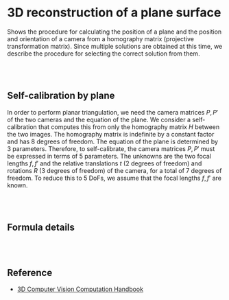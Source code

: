 # 3D reconstruction of a plane surface
Shows the procedure for calculating the position of a plane and the position and orientation of a camera from a homography matrix (projective transformation matrix). Since multiple solutions are obtained at this time, we describe the procedure for selecting the correct solution from them.

<br></br>

## Self-calibration by plane
In order to perform planar triangulation, we need the camera matrices $P,P\prime$ of the two cameras and the equation of the plane. We consider a self-calibration that computes this from only the homography matrix $H$ between the two images. The homography matrix is indefinite by a constant factor and has 8 degrees of freedom. The equation of the plane is determined by 3 parameters. Therefore, to self-calibrate, the camera matrices $P,P\prime$ must be expressed in terms of 5 parameters. The unknowns are the two focal lengths $f,f\prime$ and the relative translations $t$ (2 degrees of freedom) and rotations $R$ (3 degrees of freedom) of the camera, for a total of 7 degrees of freedom. To reduce this to 5 DoFs, we assume that the focal lengths $f,f\prime$ are known.

<br></br>

## Formula details

<br></br>

## Reference
- [3D Computer Vision Computation Handbook](https://www.morikita.co.jp/books/mid/081791)
